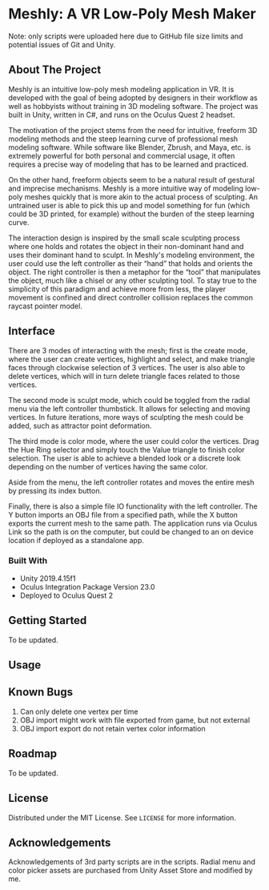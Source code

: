 <!--
*** README for GSD6338 Final Project - Meshly: A VR mesh making app
*** Author: Davide Zhang
*** Date: 12/14/2020
-->


# Meshly: A VR Low-Poly Mesh Maker
Note: only scripts were uploaded here due to GitHub file size limits and potential issues of Git and Unity.


<!-- ABOUT THE PROJECT -->
## About The Project
Meshly is an intuitive low-poly mesh modeling application in VR.  It is developed with the goal of being adopted by designers in their workflow as well as hobbyists without training in 3D modeling software. The project was built in Unity, written in C#, and runs on the Oculus Quest 2 headset.

The motivation of the project stems from the need for intuitive, freeform 3D modeling methods and the steep learning curve of professional mesh modeling software. While software like Blender, Zbrush, and Maya, etc. is extremely powerful for both personal and commercial usage, it often requires a precise way of modeling that has to be learned and practiced.


On the other hand, freeform objects seem to be a natural result of gestural and imprecise mechanisms. Meshly is a more intuitive way of modeling low-poly meshes quickly that is more akin to the actual process of sculpting. An untrained user is able to pick this up and model something for fun (which could be 3D printed, for example) without the burden of the steep learning curve.

The interaction design is inspired by the small scale sculpting process where one holds and rotates the object in their non-dominant hand and uses their dominant hand to sculpt. In Meshly's modeling environment, the user could use the left controller as their “hand” that holds and orients the object. The right controller is then a metaphor for the “tool” that manipulates the object, much like a chisel or any other sculpting tool.  To stay true to the simplicity of this paradigm and achieve more from less, the player movement is confined and direct controller collision replaces the common raycast pointer model.


## Interface
There are 3 modes of interacting with the mesh; first is the create mode, where the user can create vertices, highlight and select, and make triangle faces through clockwise selection of 3 vertices. The user is also able to delete vertices, which will in turn delete triangle faces related to those vertices.

The second mode is sculpt mode, which could be toggled from the radial menu via the left controller thumbstick. It allows for selecting and moving vertices. In future iterations, more ways of sculpting the mesh could be added, such as attractor point deformation.

The third mode is color mode, where the user could color the vertices. Drag the Hue Ring selector and simply touch the Value triangle to finish color selection. The user is able to achieve a blended look or a discrete look depending on the number of vertices having the same color.

Aside from the menu, the left controller rotates and moves the entire mesh by pressing its index button.

Finally, there is also a simple file IO functionality with the left controller. The Y button imports an OBJ file from a specified path, while the X button exports the current mesh to the same path. The application runs via Oculus Link so the path is on the computer, but could be changed to an on device location if deployed as a standalone app.


<!-- [![Product Name Screen Shot][product-screenshot]](https://example.com) -->




### Built With

* []() Unity 2019.4.15f1
* []() Oculus Integration Package Version 23.0
* []() Deployed to Oculus Quest 2



<!-- GETTING STARTED -->
## Getting Started

To be updated.





<!-- USAGE EXAMPLES -->
## Usage

<!-- Use this space to show useful examples of how a project can be used. Additional screenshots, code examples and demos work well in this space. You may also link to more resources.

_For more examples, please refer to the [Documentation](https://example.com)_ -->



## Known Bugs
1. Can only delete one vertex per time
2. OBJ import might work with file exported from game, but not external
3. OBJ import export do not retain vertex color information

<!-- ROADMAP -->
## Roadmap

To be updated.

<!-- LICENSE -->
## License

Distributed under the MIT License. See `LICENSE` for more information.


<!-- ACKNOWLEDGEMENTS -->
## Acknowledgements
Acknowledgements of 3rd party scripts are in the scripts.
Radial menu and color picker assets are purchased from Unity Asset Store and modified by me.